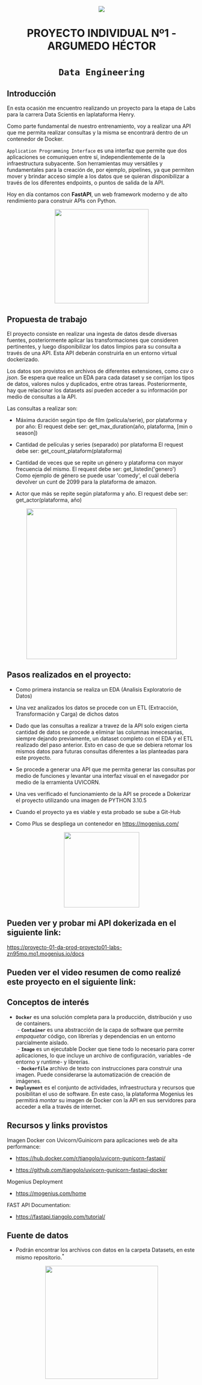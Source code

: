 <p align=center><img src=https://d31uz8lwfmyn8g.cloudfront.net/Assets/logo-henry-white-lg.png><p>

# <h1 align=center> **PROYECTO INDIVIDUAL Nº1 - ARGUMEDO HÉCTOR** </h1>

# <h1 align=center>**`Data Engineering`**</h1>


## **Introducción**

En esta ocasión me encuentro realizando un proyecto para la etapa de Labs para la carrera Data Scientis en laplataforma Henry. 

Como parte fundamental de nuestro entrenamiento, voy a realizar una API que me permita realizar consultas y la misma se encontrará dentro de un contenedor de Docker. 

`Application Programming Interface` es una interfaz que permite que dos aplicaciones se comuniquen entre sí, independientemente de la infraestructura subyacente. Son herramientas muy versátiles y fundamentales para la creación de, por ejemplo, pipelines, ya que permiten mover y brindar acceso simple a los datos que se quieran disponibilizar a través de los diferentes endpoints, o puntos de salida de la API.

Hoy en día contamos con **FastAPI**, un web framework moderno y de alto rendimiento para construir APIs con Python.
<p align=center>
<img src = 'https://images.squarespace-cdn.com/content/v1/5df3d8c5d2be5962e4f87890/1580626510144-Y6C73XYMHKFRTCY1TW74/apipy-logo.png?format=1000w' height=250><p>

## **Propuesta de trabajo**

El proyecto consiste en realizar una ingesta de datos desde diversas fuentes, posteriormente aplicar las transformaciones que consideren pertinentes, y luego disponibilizar los datos limpios para su consulta a través de una API. Esta API deberán construirla en un entorno virtual dockerizado.

Los datos son provistos en archivos de diferentes extensiones, como *csv* o *json*. Se espera que realice un EDA para cada dataset y se corrijan los tipos de datos, valores nulos y duplicados, entre otras tareas. Posteriormente, hay que relacionar los datasets así pueden acceder a su información por medio de consultas a la API.

Las consultas a realizar son:

+ Máxima duración según tipo de film (película/serie), por plataforma y por año:
    El request debe ser: get_max_duration(año, plataforma, [min o season])

+ Cantidad de películas y series (separado) por plataforma
    El request debe ser: get_count_plataform(plataforma)  
  
+ Cantidad de veces que se repite un género y plataforma con mayor frecuencia del mismo.
    El request debe ser: get_listedin('genero')  
    Como ejemplo de género se puede usar 'comedy', el cuál deberia devolver un cunt de 2099 para la plataforma de amazon.

+ Actor que más se repite según plataforma y año.
  El request debe ser: get_actor(plataforma, año)

<p align=center>
<img src = 'https://bitestreams.com/blogs/fastapitemplate/logos.webp' height = 400></p>



## **Pasos realizados en el proyecto:**
+ Como primera instancia se realiza un  EDA (Analisis Exploratorio de Datos)

+ Una vez analizados los datos se procede con un ETL (Extracción, Transformación y Carga) de dichos datos

+ Dado que las consultas a realizar a travez de la API solo exigen cierta cantidad de datos se procede a eliminar las columnas innecesarias, siempre dejando previamente, un dataset completo con el EDA y el ETL realizado del paso anterior. Esto en caso de que se debiera retomar los mismos datos para futuras consultas diferentes a las planteadas para este proyecto. 

+ Se procede a generar una API que me permita generar las consultas por medio de funciones y levantar una interfaz visual en el navegador por medio de la erramienta UVICORN. 

+ Una ves verificado el funcionamiento de la API se procede a Dokerizar el proyecto utilizando una imagen de PYTHON 3.10.5

+ Cuando el proyecto ya es viable y esta probado se sube a Git-Hub

+ Como Plus se despliega un contenedor en https://mogenius.com/




<p align=center>
<img src = 'https://res.cloudinary.com/practicaldev/image/fetch/s--iOsUGN0b--/c_limit%2Cf_auto%2Cfl_progressive%2Cq_auto%2Cw_880/https://dev-to-uploads.s3.amazonaws.com/uploads/articles/l4jt274288k241g94r66.png' height = 200></p>

## **Pueden ver y probar mi API dokerizada en el siguiente link:** 
https://proyecto-01-da-prod-proyecto01-labs-zn95mo.mo1.mogenius.io/docs
## **Pueden ver el video resumen de como realizé este proyecto en el siguiente link:**

## **Conceptos de interés**

- **`Docker`** es una solución completa para la producción, distribución y uso de containers.  
&nbsp;- **`Container`** es una abstracción de la capa de software que permite *empaquetar* código, con librerías y dependencias en un entorno parcialmente aislado.  
&nbsp;- **`Image`** es un ejecutable Docker que tiene todo lo necesario para correr aplicaciones, lo que incluye un archivo de configuración, variables -de entorno y runtime- y librerías.  
&nbsp;- **`Dockerfile`** archivo de texto con instrucciones para construir una imagen. Puede considerarse la automatización de creación de imágenes.  
- **`Deployment`** es el conjunto de actividades, infraestructura y recursos que posibilitan el uso de software. En este caso, la plataforma Mogenius les permitirá *montar* su imagen de Docker con la API en sus servidores para acceder a ella a través de internet.

## **Recursos y links provistos**

Imagen Docker con Uvicorn/Guinicorn para aplicaciones web de alta performance:

+ https://hub.docker.com/r/tiangolo/uvicorn-gunicorn-fastapi/ 

+ https://github.com/tiangolo/uvicorn-gunicorn-fastapi-docker

Mogenius Deployment

+ https://mogenius.com/home  

FAST API Documentation:

+ https://fastapi.tiangolo.com/tutorial/


## **Fuente de datos**

+ Podrán encontrar los archivos con datos en la carpeta Datasets, en este mismo repositorio.<sup>*</sup>

  
<p align=center>
<img src = 'https://www.diariopopular.com.ar/mrf4u/statics/i/ps/media.diariopopular.com.ar/p/e03642b80789e7e9fde120acdd5347f1/adjuntos/143/imagenes/004/802/0004802048/homero-computadorajpg.jpg' height = 300></p>

